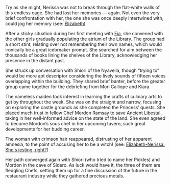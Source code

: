 Try as she might, Nerissa was not to break through the flat-white walls of this endless cage. She had lost her memories — again. Not even the very brief confrontation with her, the one she was once deeply intertwined with, could jog her memory (see: [Elizabeth](#node:elizabeth-rose-bloodflame))

After a sticky situation during her first meeting with [Fia](#node:fia), she convened with the other girls gradually populating the atrium of the Library. The group had a short stint, relating over not remembering their own names, which would ironically be a great icebreaker prompt. She searched for aim between the thousands of books lining the shelves of the Library, acknowledging her presence in the distant past.

She struck up conversation with Shiori of the Nyavella, though “trying to” would be more apt descriptor considering the lively sounds of fifteen voices overlapping within the building. They shared brief banter, before the greater group came together for the debriefing from Mori Calliope and Kiara.

The nameless maiden took interest in learning the crafts of culinary arts to get by throughout the week. She was on the straight and narrow, focusing on exploring the castle grounds as she completed the Princess’ quests. She placed much trust in fellow Chef Mordon Ramsay to save Ancient Libestal, taking in her well-informed advice on the state of the land. She even agreed to become Mordon’s sous chef in her upcoming tavern, such great developments for her budding career.

The woman with crimson hair reappeared, distrusting of her apparent amnesia, to the point of accusing her to be a witch! (see: [Elizabeth-Nerissa: She's jesting, right?](#edge:elizabeth-rose-bloodflame-nerissa-ravencroft-right-2-left-2))

Her path converged again with Shiori (who tried to name her Pickles) and Mordon in the cave of Sidero. As luck would have it, the three of them are fledgling Chefs, setting them up for a fine discussion of the future in the restaurant industry while they gathered precious metals.